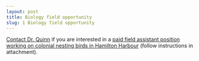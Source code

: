 ```yaml
---
layout: post
title: Biology field opportunity
slug: 1 Biology field opportunity
---
```


[Contact Dr. Quinn](mailto:quinn@mcmaster.ca) if you are interested in a [paid field assistant position working on colonial nesting birds in Hamilton Harbour](/materials/Harbour.pdf) (follow instructions in attachment).
